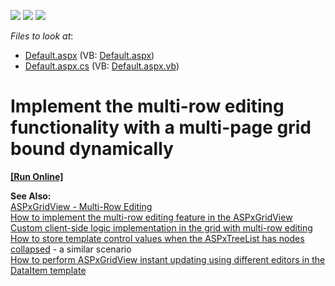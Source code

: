 <!-- default badges list -->
![](https://img.shields.io/endpoint?url=https://codecentral.devexpress.com/api/v1/VersionRange/128543980/13.1.4%2B)
[![](https://img.shields.io/badge/Open_in_DevExpress_Support_Center-FF7200?style=flat-square&logo=DevExpress&logoColor=white)](https://supportcenter.devexpress.com/ticket/details/E1318)
[![](https://img.shields.io/badge/📖_How_to_use_DevExpress_Examples-e9f6fc?style=flat-square)](https://docs.devexpress.com/GeneralInformation/403183)
<!-- default badges end -->
<!-- default file list -->
*Files to look at*:

* [Default.aspx](./CS/WebSite/Default.aspx) (VB: [Default.aspx](./VB/WebSite/Default.aspx))
* [Default.aspx.cs](./CS/WebSite/Default.aspx.cs) (VB: [Default.aspx.vb](./VB/WebSite/Default.aspx.vb))
<!-- default file list end -->
# Implement the multi-row editing functionality with a multi-page grid bound dynamically
<!-- run online -->
**[[Run Online]](https://codecentral.devexpress.com/e1318/)**
<!-- run online end -->


<p><strong>See Also:</strong><br />
<a href="https://www.devexpress.com/Support/Center/p/E158">ASPxGridView - Multi-Row Editing</a><br />
<a href="https://www.devexpress.com/Support/Center/p/E324">How to implement the multi-row editing feature in the ASPxGridView</a><br />
<a href="https://www.devexpress.com/Support/Center/p/E1468">Custom client-side logic implementation in the grid with multi-row editing</a><br />
<a href="https://www.devexpress.com/Support/Center/p/E2008">How to store template control values when the ASPxTreeList has nodes collapsed</a> - a similar scenario<br />
<a href="https://www.devexpress.com/Support/Center/p/E2333">How to perform ASPxGridView instant updating using different editors in the DataItem template</a></p>

<br/>


